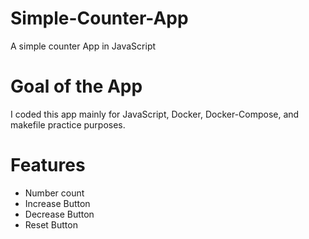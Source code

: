 # Simple-Counter-App
A simple counter App in JavaScript

# Goal of the App

I coded this app mainly for JavaScript, Docker, Docker-Compose, and makefile practice purposes.

# Features

- Number count
- Increase Button
- Decrease Button
- Reset Button